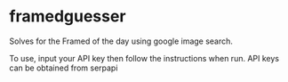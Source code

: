 # framedguesser
Solves for the Framed of the day using google image search.

To use, input your API key then follow the instructions when run. API keys can be obtained from serpapi
